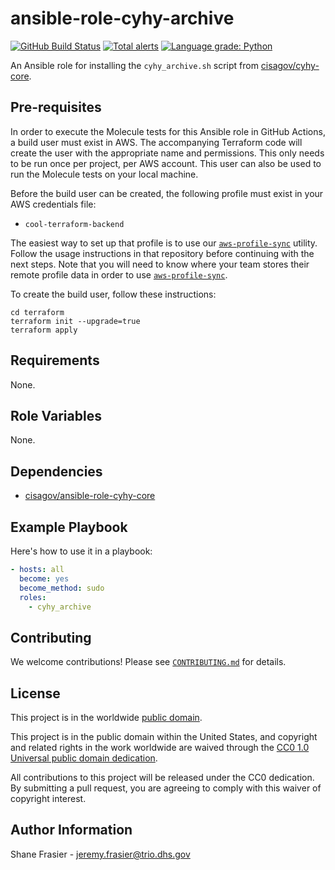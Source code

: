 # ansible-role-cyhy-archive #

[![GitHub Build Status](https://github.com/cisagov/ansible-role-cyhy-archive/workflows/build/badge.svg)](https://github.com/cisagov/ansible-role-cyhy-archive/actions)
[![Total alerts](https://img.shields.io/lgtm/alerts/g/cisagov/ansible-role-cyhy-archive.svg?logo=lgtm&logoWidth=18)](https://lgtm.com/projects/g/cisagov/ansible-role-cyhy-archive/alerts/)
[![Language grade: Python](https://img.shields.io/lgtm/grade/python/g/cisagov/ansible-role-cyhy-archive.svg?logo=lgtm&logoWidth=18)](https://lgtm.com/projects/g/cisagov/ansible-role-cyhy-archive/context:python)

An Ansible role for installing the `cyhy_archive.sh` script from
[cisagov/cyhy-core](https://github.com/cisagov/cyhy-core).

## Pre-requisites ##

In order to execute the Molecule tests for this Ansible role in GitHub
Actions, a build user must exist in AWS. The accompanying Terraform
code will create the user with the appropriate name and
permissions. This only needs to be run once per project, per AWS
account. This user can also be used to run the Molecule tests on your
local machine.

Before the build user can be created, the following profile must exist in
your AWS credentials file:

- `cool-terraform-backend`

The easiest way to set up that profile is to use our
[`aws-profile-sync`](https://github.com/cisagov/aws-profile-sync)
utility. Follow the usage instructions in that repository before
continuing with the next steps. Note that you will need to know where
your team stores their remote profile data in order to use
[`aws-profile-sync`](https://github.com/cisagov/aws-profile-sync).

To create the build user, follow these instructions:

```console
cd terraform
terraform init --upgrade=true
terraform apply
```

## Requirements ##

None.

## Role Variables ##

None.

## Dependencies ##

- [cisagov/ansible-role-cyhy-core](https://github.com/cisagov/ansible-role-cyhy-core)

## Example Playbook ##

Here's how to use it in a playbook:

```yaml
- hosts: all
  become: yes
  become_method: sudo
  roles:
    - cyhy_archive
```

## Contributing ##

We welcome contributions!  Please see [`CONTRIBUTING.md`](CONTRIBUTING.md) for
details.

## License ##

This project is in the worldwide [public domain](LICENSE).

This project is in the public domain within the United States, and
copyright and related rights in the work worldwide are waived through
the [CC0 1.0 Universal public domain
dedication](https://creativecommons.org/publicdomain/zero/1.0/).

All contributions to this project will be released under the CC0
dedication. By submitting a pull request, you are agreeing to comply
with this waiver of copyright interest.

## Author Information ##

Shane Frasier - <jeremy.frasier@trio.dhs.gov>
